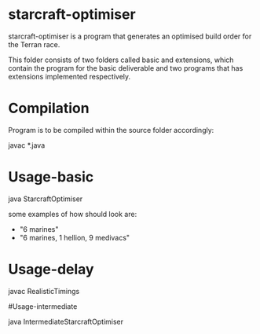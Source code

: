 # starcraft-optimiser
starcraft-optimiser is a program that generates an optimised build order for the Terran race.

This folder consists of two folders called basic and extensions, which contain the program for 
the basic deliverable and two programs that has extensions implemented respectively.

# Compilation
Program is to be compiled within the source folder accordingly:

javac *.java

# Usage-basic

java StarcraftOptimiser <goal>

some examples of how <goal> should look are:
- "6 marines"
- "6 marines, 1 hellion, 9 medivacs"

# Usage-delay

javac RealisticTimings <goal>

#Usage-intermediate

java IntermediateStarcraftOptimiser <goal>
